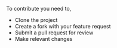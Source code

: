To contribute you need to,
* Clone the project
* Create a fork with your feature request
* Submit a pull request for review
* Make relevant changes
